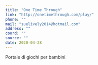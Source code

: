 ```yaml
---
title: "One Time Through"
link: "http://onetimethrough.com/play/"
phone: ""
mail: "suelively2014@hotmail.com"
address: ""
coord: ""
source: ""
date: 2020-04-28
---
```


Portale di giochi per bambini